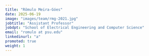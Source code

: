 ```yaml
---
title: "Rômulo Meira-Góes"
date: 2025-06-19
image: "images/team/rmg-2021.jpg"
jobtitle: "Assistant Professor"
jobdpt: "School of Electrical Engineering and Computer Science"
email: "romulo at psu.edu"
linkedinurl: "a"
promoted: true
weight: 1
---
```


